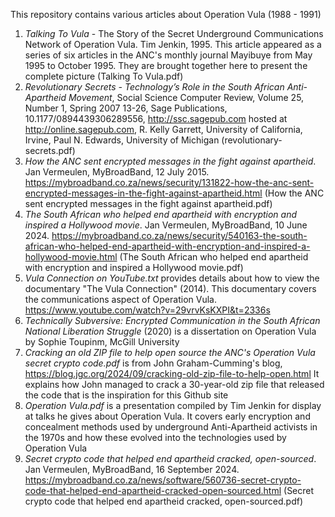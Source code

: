 This repository contains various articles about Operation Vula (1988 - 1991)

1. _Talking To Vula_ - The Story of the Secret Underground Communications Network of Operation Vula. Tim Jenkin, 1995. This article appeared as a series of six articles in the ANC's monthly journal Mayibuye from May 1995 to October 1995. They are brought together here to present the complete picture (Talking To Vula.pdf)
2. _Revolutionary Secrets - Technology’s Role in the South African Anti-Apartheid Movement_, Social Science Computer Review, Volume 25, Number 1, Spring 2007 13-26, Sage Publications, 10.1177/0894439306289556, http://ssc.sagepub.com hosted at http://online.sagepub.com, R. Kelly Garrett, University of California, Irvine, Paul N. Edwards, University of Michigan (revolutionary-secrets.pdf)
3. _How the ANC sent encrypted messages in the fight against apartheid_. Jan Vermeulen, MyBroadBand, 12 July 2015. https://mybroadband.co.za/news/security/131822-how-the-anc-sent-encrypted-messages-in-the-fight-against-apartheid.html (How the ANC sent encrypted messages in the fight against apartheid.pdf)
4. _The South African who helped end apartheid with encryption and inspired a Hollywood movie_. Jan Vermeulen, MyBroadBand, 10 June 2024. https://mybroadband.co.za/news/security/540163-the-south-african-who-helped-end-apartheid-with-encryption-and-inspired-a-hollywood-movie.html (The South African who helped end apartheid with encryption and inspired a Hollywood movie.pdf)
5. _Vula Connection on YouTube.txt_ provides details about how to view the documentary "The Vula Connection" (2014). This documentary covers the communications aspect of Operation Vula. https://www.youtube.com/watch?v=29vrvKsKXPI&t=2336s
6. _Technically Subversive: Encrypted Communication in the South African National Liberation Struggle_ (2020) is a dissertation on Operation Vula by Sophie Toupinm, McGill University
7. _Cracking an old ZIP file to help open source the ANC's _Operation Vula_ secret crypto code.pdf_ is from John Graham-Cumming's blog, https://blog.jgc.org/2024/09/cracking-old-zip-file-to-help-open.html It explains how John managed to crack a 30-year-old zip file that released the code that is the inspiration for this Github site
8. _Operation Vula.pdf_ is a presentation compiled by Tim Jenkin for display at talks he gives about Operation Vula. It covers early encryption and concealment methods used by underground Anti-Apartheid activists in the 1970s and how these evolved into the technologies used by Operation Vula
9. _Secret crypto code that helped end apartheid cracked, open-sourced_. Jan Vermeulen, MyBroadBand, 16 September 2024. https://mybroadband.co.za/news/software/560736-secret-crypto-code-that-helped-end-apartheid-cracked-open-sourced.html (Secret crypto code that helped end apartheid cracked, open-sourced.pdf)
